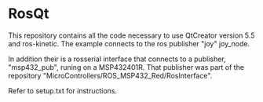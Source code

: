 # RosQt
This repository contains all the code necessary to use QtCreator version 5.5 and ros-kinetic.
The example connects to the ros publisher "joy" joy_node.

In addition their is a rosserial interface that connects to a publisher, "msp432_pub", runing on a
MSP432401R.  That publisher was part of the repository "MicroControllers/ROS_MSP432_Red/RosInterface".

Refer to setup.txt for instructions.
